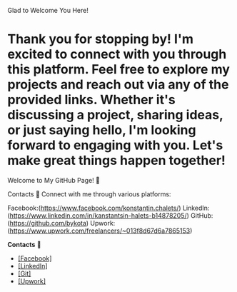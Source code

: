  Glad to Welcome You Here!

Thank you for stopping by! I'm excited to connect with you through this platform. Feel free to explore my projects and reach out via any of the provided links. Whether it's discussing a project, sharing ideas, or just saying hello, I'm looking forward to engaging with you. Let's make great things happen together!
==========================================================================================================================

Welcome to My GitHub Page! :wave:

Contacts :iphone:
Connect with me through various platforms:

Facebook:(https://www.facebook.com/konstantin.chalets/)
LinkedIn: (https://www.linkedin.com/in/kanstantsin-halets-b14878205/)
GitHub: (https://github.com/bykota)
Upwork: (https://www.upwork.com/freelancers/~013f8d67d6a7865153)



 **Contacts** :eyes:
  + [[Facebook]](https://www.facebook.com/konstantin.chalets/)
  + [[LinkedIn]](https://www.linkedin.com/in/kanstantsin-halets-b14878205/)
  + [[Git]](https://github.com/bykota)
  + [[Upwork]](https://www.upwork.com/freelancers/~013f8d67d6a7865153)
